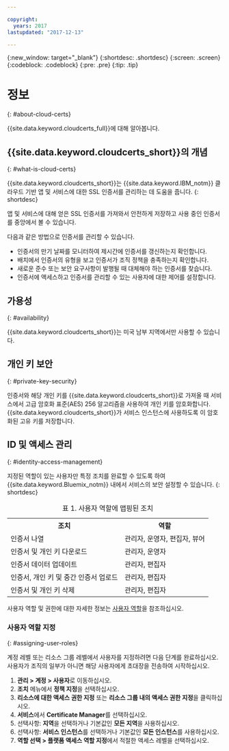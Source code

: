 ```yaml
---

copyright:
  years: 2017
lastupdated: "2017-12-13"

---
```

{:new_window: target="_blank"}
{:shortdesc: .shortdesc}
{:screen: .screen}
{:codeblock: .codeblock}
{:pre: .pre}
{:tip: .tip}

# 정보
{: #about-cloud-certs}

{{site.data.keyword.cloudcerts_full}}에 대해 알아봅니다.

## {{site.data.keyword.cloudcerts_short}}의 개념
{: #what-is-cloud-certs}

{{site.data.keyword.cloudcerts_short}}는 {{site.data.keyword.IBM_notm}} 클라우드 기반 앱 및 서비스에 대한 SSL 인증서를 관리하는 데 도움을 줍니다.
{: shortdesc}

앱 및 서비스에 대해 얻은 SSL 인증서를 가져와서 안전하게 저장하고 사용 중인 인증서를 중앙에서 볼 수 있습니다.

다음과 같은 방법으로 인증서를 관리할 수 있습니다.

* 인증서의 만기 날짜를 모니터하여 제시간에 인증서를 갱신하는지 확인합니다.
* 배치에서 인증서의 유형을 보고 인증서가 조직 정책을 충족하는지 확인합니다.
* 새로운 준수 또는 보안 요구사항이 발행될 때 대체해야 하는 인증서를 찾습니다.
* 인증서에 액세스하고 인증서를 관리할 수 있는 사용자에 대한 제어를 설정합니다.

## 가용성
{: #availability}

{{site.data.keyword.cloudcerts_short}}는 미국 남부 지역에서만 사용할 수 있습니다.

## 개인 키 보안
{: #private-key-security}

인증서와 해당 개인 키를 {{site.data.keyword.cloudcerts_short}}로 가져올 때 서비스에서 고급 암호화 표준(AES) 256 알고리즘을 사용하여 개인 키를 암호화합니다. {{site.data.keyword.cloudcerts_short}}가 서비스 인스턴스에 사용하도록 이 암호화된 고유 키를 저장합니다.

## ID 및 액세스 관리
{: #identity-access-management}

지정된 역할이 있는 사용자만 특정 조치를 완료할 수 있도록 하여 {{site.data.keyword.Bluemix_notm}} 내에서 서비스의 보안 설정할 수 있습니다.
{: shortdesc}

<table>
<caption> 표 1. 사용자 역할에 맵핑된 조치</caption>
  <tr>
    <th> 조치 </th>
    <th> 역할</th>
  </tr>
  <tr>
    <td>인증서 나열</td>
    <td> 관리자, 운영자, 편집자, 뷰어 </td>
  </tr>
  <tr>
    <td>인증서 및 개인 키 다운로드</td>
    <td> 관리자, 운영자 </td>
  </tr>
  <tr>
    <td>인증서 데이터 업데이트</td>
    <td> 관리자, 편집자 </td>
  </tr>
  <tr>
    <td>인증서, 개인 키 및 중간 인증서 업로드</td>
    <td> 관리자, 편집자 </td>
  </tr>
  <tr>
    <td>인증서 및 개인 키 삭제 </td>
    <td> 관리자, 편집자 </td>
  </tr>
</table>

사용자 역할 및 권한에 대한 자세한 정보는 [사용자 역할](/docs/admin/patterns.html#userroles)을 참조하십시오.

### 사용자 역할 지정
{: #assigning-user-roles}

계정 레벨 또는 리소스 그룹 레벨에서 사용자를 지정하려면 다음 단계를 완료하십시오.
사용자가 조직의 일부가 아니면 해당 사용자에게 초대장을 전송하여 시작하십시오.

1. **관리 > 계정 > 사용자**로 이동하십시오.
2. **조치** 메뉴에서 **정책 지정**을 선택하십시오.
3. **리소스에 대한 액세스 권한 지정** 또는 **리소스 그룹 내의 액세스 권한 지정**을 클릭하십시오.
4. **서비스**에서 **Certificate Manager**를 선택하십시오.
5. 선택사항: **지역**을 선택하거나 기본값인 **모든 지역**을 사용하십시오.
6. 선택사항: **서비스 인스턴스**를 선택하거나 기본값인 **모든 인스턴스**를 사용하십시오.
7. **역할 선택 > 플랫폼 액세스 역할 지정**에서 적절한 액세스 레벨을 선택하십시오.
